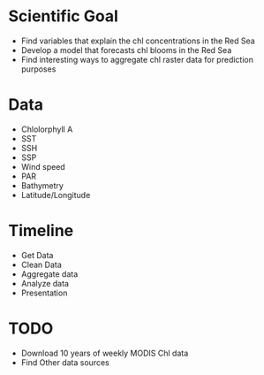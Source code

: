 Scientific Goal
===============

* Find variables that explain the chl concentrations in the Red Sea
* Develop a model that forecasts chl blooms in the Red Sea
* Find interesting ways to aggregate chl raster data for prediction purposes

Data
====

* Chlolorphyll A
* SST
* SSH
* SSP
* Wind speed
* PAR
* Bathymetry
* Latitude/Longitude


Timeline
========

* Get Data
* Clean Data
* Aggregate data
* Analyze data
* Presentation


TODO
====
* Download 10 years of weekly MODIS	Chl data
* Find Other data sources
